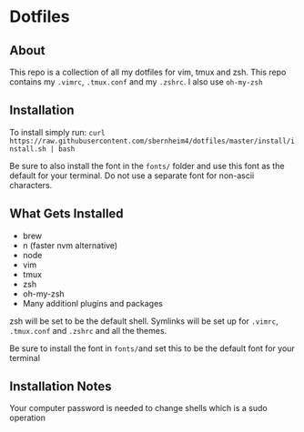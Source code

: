 # Dotfiles

## About

This repo is a collection of all my dotfiles for vim, tmux and zsh. This repo contains my `.vimrc`, `.tmux.conf` and my `.zshrc`. I also use `oh-my-zsh`

## Installation

To install simply run:
`curl https://raw.githubusercontent.com/sbernheim4/dotfiles/master/install/install.sh | bash`

Be sure to also install the font in the `fonts/` folder and use this font as the default for your terminal. Do not use a separate font for non-ascii characters.

## What Gets Installed

- brew
- n (faster nvm alternative)
- node
- vim
- tmux
- zsh
- oh-my-zsh
- Many additionl plugins and packages

zsh will be set to be the default shell. Symlinks will be set up for `.vimrc`, `.tmux.conf` and `.zshrc` and all the themes.

Be sure to install the font in `fonts/`and set this to be the default font for your terminal

## Installation Notes

Your computer password is needed to change shells which is a sudo operation
